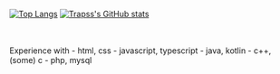 
[![Top Langs](https://github-readme-stats.vercel.app/api/top-langs/?username=Trapss&theme=radical)](https://github.com/anuraghazra/github-readme-stats) 
[![Trapss's GitHub stats](https://github-readme-stats.vercel.app/api?username=Trapss&theme=radical)](https://github.com/anuraghazra/github-readme-stats)

<br>
<br>
Experience with  
- html, css
- javascript, typescript
- java, kotlin
- c++, (some) c
- php, mysql
